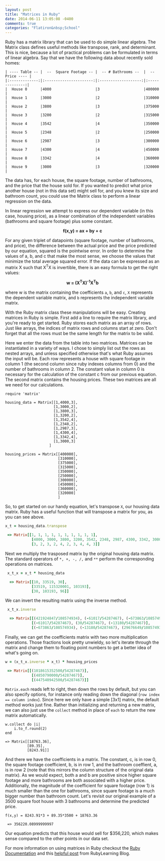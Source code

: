 ```yaml
---
layout: post
title: "Matrices in Ruby"
date: 2014-06-11 13:05:08 -0400
comments: true
categories: "Flatiron&nbsp;School"
---
```



Ruby has a matrix library that can be used to do simple linear algebra. The Matrix class defines useful methods like transpose, rank, and determinant. This is nice, because a lot of practical problems can be formulated in terms of linear algebra. Say that we have the following data about recently sold homes:

```
| ---- Table -- |  --  Square Footage -- |  -- # Bathrooms --  |  -- Price ---- |
|:-------------:|:----------------------:|:-------------------:|:--------------:|
|  House 0      |4000                    |3                    |400000          |
|  House 1      |3000                    |2                    |310000          |
|  House 2      |3800                    |3                    |375000          |
|  House 3      |3200                    |2                    |315000          |
|  House 4      |3542                    |4                    |350000          |
|  House 5      |2348                    |2                    |250000          |
|  House 6      |2987                    |3                    |300000          |
|  House 7      |4300                    |4                    |450000          |
|  House 8      |3342                    |4                    |360000          |
|  House 9      |3000                    |3                    |320000          |
```
	
The data has, for each house, the square footage, number of bathrooms, and the price that the house sold for. If you wanted to predict what price another house (not in this data set) might sell for, and you knew its size and bathroom count, you could use the Matrix class to perform a linear regression on the data.  

In linear regression we attempt to express our dependent variable (in this case, housing price), as a linear combination of the independent variables (bathrooms and square footage) plus some constant.


**<center>f(x,y) = ax + by + c</center>**

For any given triplet of datapoints (square footage, number of bathrooms, and price), the difference between the actual price and the price predicted by our equation, squared is the pointwise error. In order to determine the values of a, b, and c that make the most sense, we choose the values that minimize the total average squared error. If the data can be expressed as an matrix X such that X<sup>T</sup>X is invertible, there is an easy formula to get the right values: 

**<center>w = (X<sup>T</sup>X)<sup>-1</sup>X<sup>T</sup>b</center>**

where w is the matrix containing the coefficients `a`, `b`, and `c`, `X` represents the dependent variable matrix, and `b` represents the independent variable matrix.

With the Ruby matrix class these manipulations will be easy. Creating matrices in Ruby is simple. First add a line to require the matrix library, and you're ready to get started. Ruby stores each matrix as an array of rows. Just like arrays, the indices of matrix rows and columns start at zero. Don't forget that all the rows must be the same length for the matrix to be valid.
 

Here we enter the data from the table into two matrices. Matrices can be instantiated in a variety of ways. I chose to simply list out the rows as nested arrays, and unless specified otherwise that's what Ruby assumes the input will be. Each row represents a house with square footage in column 1 (the second column since ruby indexes columns from 0) and the number of bathrooms in column 2. The constant value in column 0 is necessary for the calculation of the constant c from our previous equation. The second matrix contains the housing prices. These two matrices are all we need for our calculations. 

```
require 'matrix'

housing_data = Matrix[[1,4000,3], 
                      [1,3000,2], 
                      [1,3800,3], 
                      [1,3200,2], 
                      [1,3542,4], 
                      [1,2348,2],
                      [1,2987,3],
                      [1,4300,4],
                      [1,3342,4],
                      [1,3000,3]
   					]

housing_prices = Matrix[[400000],
						[310000],
						[375000],
						[315000],
						[350000],
						[250000],
						[300000],
						[450000],
						[360000],
						[320000]
						]
```
 So, to get started on our handy equation, let's transpose `X`, our housing data matrix. Ruby has a useful function that will transpose a matrix for you, as you can see above. 

```ruby
x_t = housing_data.transpose

 => Matrix[[1, 1, 1, 1, 1, 1, 1, 1, 1, 1], 
 			[4000, 3000, 3800, 3200, 3542, 2348, 2987, 4300, 3342, 3000], 
 			[3, 2, 3, 2, 4, 2, 3, 4, 4, 3]] 
```
 Next we multiply the trasposed matrix by the original housing data matrix. The standard operators of `*, +, -, /,` and `**` perform the corresponding operations on matrices.

```ruby
 x_t_x = x_t * housing_data

  => Matrix[[10, 33519, 30], 
  			[33519, 115320001, 103193], 
  			[30, 103193, 96]] 
```

We can invert the resulting matrix using the inverse method.

```ruby
 x_t_x.inverse

  => Matrix[[(421924847/108574934), (-61017/54287467), (-673863/108574934)], 
            [(-61017/54287467), (30/54287467), (-13180/54287467)], 
            [(-673863/108574934), (-13180/54287467), (29676649/108574934)]] 
```
Finally, we can get the coefficients matrix with two more multiplication operations. Those fractions look pretty unwieldy, so let's iterate through the matrix and change them to floating point numbers to get a better idea of what's going on.

```ruby
w = (x_t_x.inverse * x_t) * housing_prices

 => Matrix[[(1018615352500/54287467)], 
 		    [(4850790000/54287467)], 
 		    [(447540942500/54287467)]] 
```
`Matrix.each` reads left to right, then down the rows by default, but you can also specify options, for instance only reading down the diagonal (`row index == column index`). Since here we only have a simple [3x1] matrix, the default method works just fine. Rather than initializing and returning a new matrix, we can also just use the `collect` method in place of `each` to return the new matrix automatically.

```
w.collect do |i|
	i.to_f.round(2)
end

=> Matrix[[18763.36], 
          [89.35], 
          [8243.91]] 
```

And there we have the coefficients in a matrix. The constant, c, is in row 0, the square footage coefficient, b, is in row 1, and the bathroom coeffient, a, is in row 2 (note that this mirrors the column structure of the original data matrix). As we would expect, both a and b are positive since higher square footage and more bathrooms are both associated with a higher price. Additionally, the magnitude of the coefficient for square footage (row 1) is much smaller than the one for bathrooms, since square footage is a much bigger number than bathroom count. Let's revisit our original example of a 3500 square foot house with 3 bathrooms and determine the predicted price.

```
f(x,y) = 8243.91*3 + 89.35*3500 + 18763.36

 => 356220.08999999997 
```
Our equation predicts that this house would sell for $356,220, which makes sense compared to the other points in our data set. 

For more information on using matrices in Ruby checkout the [Ruby Documentation](http://www.ruby-doc.org/stdlib-2.0/libdoc/matrix/rdoc/Matrix.html) and this [helpful post](http://rubylearning.com/blog/2013/04/04/ruby-matrix-the-forgotten-library/) from RubyLearning Blog.








